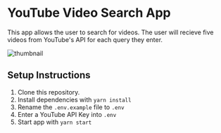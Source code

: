 # YouTube Video Search App

This app allows the user to search for videos. The user will recieve five videos from YouTube's API for each query they enter.

![thumbnail](<img width="1437" alt="Screen Shot 2019-10-05 at 7 15 42 PM" src="https://user-images.githubusercontent.com/54158919/66262590-23f10c80-e7a9-11e9-8c10-000a6887e1ae.png">)

## Setup Instructions

1. Clone this repository.
2. Install dependencies with `yarn install`
3. Rename the `.env.example` file to `.env`
4. Enter a YouTube API Key into `.env`
5. Start app with `yarn start`
